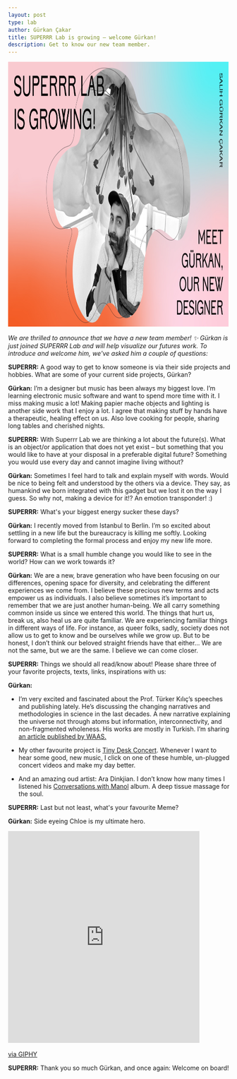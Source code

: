 ```yaml
---
layout: post
type: lab
author: Gürkan Çakar
title: SUPERRR Lab is growing – welcome Gürkan!
description: Get to know our new team member. 
---
```


<img src="/assets/img/blog/header_gurk.jpg" alt="Portrait of Gürkan" width="500" height="600">
<p><em>We are thrilled to announce that we have a new team member! ✨ Gürkan is just joined SUPERRR Lab and will help visualize our futures work. To introduce and welcome him, we've asked him a couple of questions:</em></p>

<p><b>SUPERRR:</b> A good way to get to know someone is via their side projects and hobbies. What are some of your current side projects, Gürkan?</p>
<p><b>Gürkan:</b> I’m a designer but music has been always my biggest love. I’m learning electronic music software and want to spend more time with it. I miss making music a lot! Making papier mache objects and lighting is another side work that I enjoy a lot. I agree that making stuff by hands have a therapeutic, healing effect on us. Also love cooking for people, sharing long tables and cherished nights.</p>

<p><b>SUPERRR:</b> With Superrr Lab we are thinking a lot about the future(s). What is an object/or application that does not yet exist – but something that you would like to have at your disposal in a preferable digital future?
Something you would use every day and cannot imagine living without?
</p>
<p><b>Gürkan:</b> Sometimes I feel hard to talk and explain myself with words. Would be nice to being felt and understood by the others via a device. They say, as humankind we born integrated with this gadget but we lost it on the way I guess. So why not, making a device for it!? An emotion transponder! :)</p>
  
<p><b>SUPERRR:</b> What's your biggest energy sucker these days?</p>

<p><b>Gürkan:</b> I recently moved from Istanbul to Berlin. I’m so excited about settling in a new life but the bureaucracy is killing me softly. Looking forward to completing the formal process and enjoy my new life more. </p>

<p><b>SUPERRR:</b> What is a small humble change you would like to see in the world? How can we work towards it?</p>

<p><b>Gürkan:</b> We are a new, brave generation who have been focusing on our differences, opening space for diversity, and celebrating the different experiences we come from. I believe these precious new terms and acts empower us as individuals. I also believe sometimes it’s important to remember that we are just another human-being. We all carry something common inside us since we entered this world. The things that hurt us, break us, also heal us are quite familiar. We are experiencing familiar things in different ways of life. For instance, as queer folks, sadly, society does not allow us to get to know and be ourselves while we grow up. But to be honest, I don’t think our beloved straight friends have that either… We are not the same, but we are the same. I believe we can come closer.</p>

<p><b>SUPERRR:</b> Things we should all read/know about! Please share three of your favorite projects, texts, links, inspirations with us:</p>

<p><b>Gürkan:</b> 
<ul>
  <li>I’m very excited and fascinated about the Prof. Türker Kılıç’s speeches and publishing lately. He’s discussing the changing narratives and methodologies in science in the last decades. A new narrative explaining the universe not through atoms but information, interconnectivity, and non-fragmented wholeness. His works are mostly in Turkish. I’m sharing <a href="https://www.worldacademy.org/files/ieee_july_2019/TKilic_A_Brain_Inspired_View_of_Life.pdf">an article published by WAAS.</a></li>

<li><p>My other favourite project is <a href="https://www.youtube.com/@nprmusic">Tiny Desk Concert</a>. Whenever I want to hear some good, new music, I click on one of these humble, un-plugged concert videos and make my day better.
</p></li>
<li><p>And an amazing oud artist: Ara Dinkjian. I don’t know how many times I listened his <a href="https://open.spotify.com/album/03j7IQkfjhg96bbC5tSc9c?si=EahkeYsUQbq5JvW_LWo6mg">Conversations with Manol</a> album. A deep tissue massage for the soul.</p></li>
</ul>



<p><b>SUPERRR:</b> Last but not least, what's your favourite Meme?</p>
<p><b>Gürkan:</b> Side eyeing Chloe is my ultimate hero. 
</p>
<iframe src="https://giphy.com/embed/kaq6GnxDlJaBq" width="434" height="480" frameBorder="0" class="giphy-embed" allowFullScreen></iframe><p><a href="https://giphy.com/gifs/chloe-concerned-kaq6GnxDlJaBq">via GIPHY</a></p>


<p><b>SUPERRR:</b> Thank you so much Gürkan, and once again: Welcome on board!</p>
